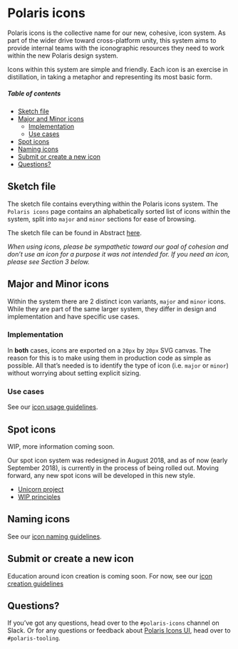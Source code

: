# Polaris icons

Polaris icons is the collective name for our new, cohesive, icon system. As part of the wider drive toward cross-platform unity, this system aims to provide internal teams with the iconographic resources they need to work within the new Polaris design system.

Icons within this system are simple and friendly. Each icon is an exercise in distillation, in taking a metaphor and representing its most basic form.

##### Table of contents

- [Sketch file](#sketch-file)
- [Major and Minor icons](#major-and-minor-icons)
  - [Implementation](#implementation)
  - [Use cases](#use-cases)
- [Spot icons](#spot-icons)
- [Naming icons](#naming-icons)
- [Submit or create a new icon](#submit-or-create-a-new-icon)
- [Questions?](#questions)

## Sketch file

The sketch file contains everything within the Polaris icons system. The `Polaris icons` page contains an alphabetically sorted list of icons within the system, split into `major` and `minor` sections for ease of browsing.

The sketch file can be found in Abstract [here](https://share.abstractapp.com/f348c474-832c-4032-8867-4c84286d8666).

_When using icons, please be sympathetic toward our goal of cohesion and don’t use an icon for a purpose it was not intended for. If you need an icon, please see *Section 3* below._

## Major and Minor icons

Within the system there are 2 distinct icon variants, `major` and `minor` icons. While they are part of the same larger system, they differ in design and implementation and have specific use cases.

### Implementation

In **both** cases, icons are exported on a `20px` by `20px` SVG canvas. The reason for this is to make using them in production code as simple as possible. All that’s needed is to identify the type of icon (i.e. `major` or `minor`) without worrying about setting explicit sizing.

### Use cases

See our [icon usage guidelines](https://polaris.shopify.com/design/icons).

## Spot icons

WIP, more information coming soon.

Our spot icon system was redesigned in August 2018, and as of now (early September 2018), is currently in the process of being rolled out. Moving forward, any new spot icons will be developed in this new style.

- [Unicorn project](https://unicorn.shopify.io/projects/5221)
- [WIP principles](https://docs.google.com/document/d/1Tq4s_afceREkXeeA5WmfAdScAqfu3AcJCiVXRCqlOsQ/edit)

## Naming icons

See our [icon naming guidelines](https://polaris.shopify.com/content/naming#section-icons).

## Submit or create a new icon

Education around icon creation is coming soon. For now, see our [icon creation guidelines](https://vault.shopify.com/Polaris-icon-creation-guidelines)

## Questions?

If you’ve got any questions, head over to the `#polaris-icons` channel on Slack. Or for any questions or feedback about [Polaris Icons UI](https://polaris-icons.shopify.com), head over to `#polaris-tooling`.
